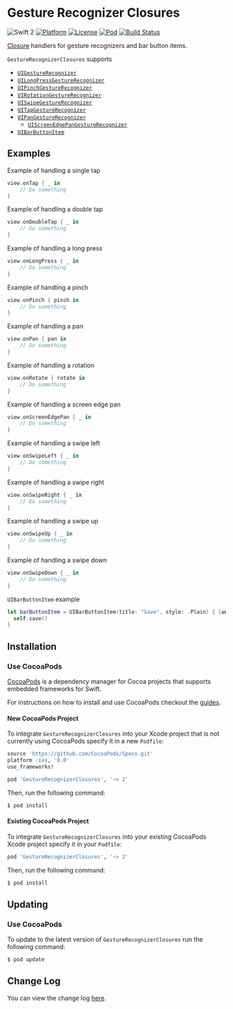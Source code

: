 # Gesture Recognizer Closures
![Swift 2](https://img.shields.io/badge/Swift-2-orange.svg)
[![Platform](http://img.shields.io/cocoapods/p/GestureRecognizerClosures.svg?style=flat)](http://cocoadocs.org/docsets/GestureRecognizerClosures)
[![License](http://img.shields.io/cocoapods/l/GestureRecognizerClosures.svg?style=flat)](http://github.com/marcbaldwin/GestureRecognizerClosures/blob/master/LICENSE)
[![Pod](http://img.shields.io/cocoapods/v/GestureRecognizerClosures.svg?style=flat)](https://github.com/marcbaldwin/GestureRecognizerClosures/blob/master/CHANGELOG.md)
[![Build Status](https://travis-ci.org/marcbaldwin/GestureRecognizerClosures.svg?branch=master)](https://travis-ci.org/marcbaldwin/GestureRecognizerClosures)

[Closure](http://developer.apple.com/library/ios/documentation/Swift/Conceptual/Swift_Programming_Language/Closures.html) handlers for gesture recognizers and bar button items.

`GestureRecognizerClosures` supports
- [`UIGestureRecognizer`](http://developer.apple.com/library/ios/documentation/UIKit/Reference/UIGestureRecognizer_Class)
 - [`UILongPressGestureRecognizer`](http://developer.apple.com/library/ios/documentation/UIKit/Reference/UILongPressGestureRecognizer_Class)
 - [`UIPinchGestureRecognizer`](http://developer.apple.com/library/ios/documentation/UIKit/Reference/UIPinchGestureRecognizer_Class)
 - [`UIRotationGestureRecognizer`](http://developer.apple.com/library/ios/documentation/UIKit/Reference/UIRotateGestureRecognizer_Class)
 - [`UISwipeGestureRecognizer`](http://developer.apple.com/library/ios/documentation/UIKit/Reference/UISwipeGestureRecognizer_Class)
 - [`UITapGestureRecognizer`](http://developer.apple.com/library/ios/documentation/UIKit/Reference/UITapGestureRecognizer_Class)
 - [`UIPanGestureRecognizer`](http://developer.apple.com/library/ios/documentation/UIKit/Reference/UIPanGestureRecognizer_Class)
   - [`UIScreenEdgePanGestureRecognizer`](http://developer.apple.com/library/ios/documentation/UIKit/Reference/UIScreenEdgePanGestureRecognizer_Class)
- [`UIBarButtonItem`](https://developer.apple.com/library/ios/documentation/UIKit/Reference/UIBarButtonItem_Class/)

## Examples
Example of handling a single tap
```Swift
view.onTap { _ in
    // Do something
}
```

Example of handling a double tap
```Swift
view.onDoubleTap { _ in
    // Do something
}
```

Example of handling a long press
```Swift
view.onLongPress { _ in
    // Do something
}
```

Example of handling a pinch
```Swift
view.onPinch { pinch in
    // Do something
}
```

Example of handling a pan
```Swift
view.onPan { pan in
    // Do something
}
```

Example of handling a rotation
```Swift
view.onRotate { rotate in
    // Do something
}
```

Example of handling a screen edge pan
```Swift
view.onScreenEdgePan { _ in
    // Do something
}
```

Example of handling a swipe left
```Swift
view.onSwipeLeft { _ in
    // Do something
}
```

Example of handling a swipe right
```Swift
view.onSwipeRight { _ in
    // Do something
}
```

Example of handling a swipe up
```Swift
view.onSwipeUp { _ in
    // Do something
}
```

Example of handling a swipe down
```Swift
view.onSwipeDown { _ in
    // Do something
}
```

`UIBarButtonItem` example
```Swift
let barButtonItem = UIBarButtonItem(title: "Save", style: .Plain) { [unowned self] _ in
  self.save()
}
```

## Installation

### Use CocoaPods

[CocoaPods](http://cocoapods.org/about) is a dependency manager for Cocoa projects that supports embedded frameworks for Swift.

For instructions on how to install and use CocoaPods checkout the [guides](http://guides.cocoapods.org/).

#### New CocoaPods Project
To integrate `GestureRecognizerClosures` into your Xcode project that is not currently using CocoaPods specify it in a new `Podfile`:

```ruby
source 'https://github.com/CocoaPods/Specs.git'
platform :ios, '8.0'
use_frameworks!

pod 'GestureRecognizerClosures', '~> 2'
```

Then, run the following command:

```bash
$ pod install
```
#### Existing CocoaPods Project
To integrate `GestureRecognizerClosures` into your existing CocoaPods Xcode project specify it in your `Podfile`:

```ruby
pod 'GestureRecognizerClosures', '~> 2'
```
Then, run the following command:
```bash
$ pod install
```

## Updating

### Use CocoaPods
To update to the latest version of `GestureRecognizerClosures` run the following command:

```bash
$ pod update
```

## Change Log
You can view the change log [here](http://github.com/marcbaldwin/GestureRecognizerClosures/blob/master/CHANGELOG.md).
